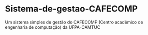 # Sistema-de-gestao-CAFECOMP
Um sistema simples de gestão do CAFECOMP (Centro acadêmico de engenharia de computação) da UFPA-CAMTUC
